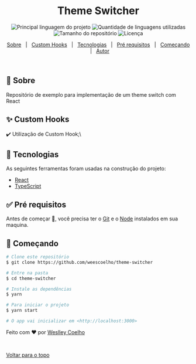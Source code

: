 
<h1 align="center">Theme Switcher</h1>

<p align="center">
  <img alt="Principal linguagem do projeto" src="https://img.shields.io/github/languages/top/weescoelho/theme-switcher?color=56BEB8">

  <img alt="Quantidade de linguagens utilizadas" src="https://img.shields.io/github/languages/count/weescoelho/theme-switcher?color=56BEB8">

  <img alt="Tamanho do repositório" src="https://img.shields.io/github/repo-size/weescoelho/theme-switcher?color=56BEB8">

  <img alt="Licença" src="https://img.shields.io/github/license/weescoelho/theme-switcher?color=56BEB8">

</p>


<p align="center">
  <a href="#dart-sobre">Sobre</a> &#xa0; | &#xa0; 
  <a href="#sparkles-custom_hooks">Custom Hooks</a> &#xa0; | &#xa0;
  <a href="#rocket-tecnologias">Tecnologias</a> &#xa0; | &#xa0;
  <a href="#white_check_mark-pré-requesitos">Pré requisitos</a> &#xa0; | &#xa0;
  <a href="#checkered_flag-começando">Começando</a> &#xa0; | &#xa0;
  <a href="https://github.com/weescoelho" target="_blank">Autor</a>
</p>

<br>

## :dart: Sobre ##

Repositório de exemplo para implementação de um theme switch com React

## :sparkles: Custom Hooks ##

:heavy_check_mark: Utilização de Custom Hook;\


## :rocket: Tecnologias ##

As seguintes ferramentas foram usadas na construção do projeto:

- [React](https://pt-br.reactjs.org/)
- [TypeScript](https://www.typescriptlang.org/)

## :white_check_mark: Pré requisitos ##

Antes de começar :checkered_flag:, você precisa ter o [Git](https://git-scm.com) e o [Node](https://nodejs.org/en/) instalados em sua maquina.

## :checkered_flag: Começando ##

```bash
# Clone este repositório
$ git clone https://github.com/weescoelho/theme-switcher

# Entre na pasta
$ cd theme-switcher

# Instale as dependências
$ yarn

# Para iniciar o projeto
$ yarn start

# O app vai inicializar em <http://localhost:3000>
```

Feito com :heart: por <a href="https://github.com/weescoelho" target="_blank">Weslley Coelho</a>

&#xa0;

<a href="#top">Voltar para o topo</a>
